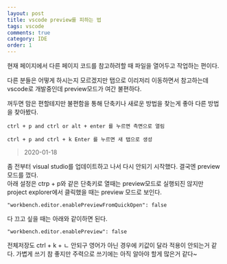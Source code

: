 ```yaml
---
layout: post
title: vscode preview를 피하는 법
tags: vscode
comments: true
category: IDE
order: 1
---
```


현재 페이지에서 다른 페이지 코드를 참고하려할 때 파일을 열어두고 작업하는 편이다.  

다른 분들은 어떻게 하시는지 모르겠지만 탭으로 이리저리 이동하면서 참고하는데 vscode로 개발중인데 preview모드가 여간 불편하다.  

꺼두면 맘은 편할테지만 불편함을 통해 단축키나 새로운 방법을 찾는게 좋아 다른 방법을 찾아봤다.
````
ctrl + p and ctrl or alt + enter 를 누르면 측면으로 열림
````

````
ctrl + p and ctrl + k Enter 를 누르면 새 탭으로 생성
````

> 2020-01-18  

좀 전부터 visual studio를 업데이트하고 나서 다시 안되기 시작했다. 결국엔 preview모드를 껐다.  
아래 설정은 ctrp + p와 같은 단축키로 열때는 preview모드로 실행되진 않지만 project explorer에서 클릭했을 때는 preview 모드로 보인다.
```
"workbench.editor.enablePreviewFromQuickOpen": false
```
다 끄고 싶을 때는 아래와 같이하면 된다.
```
"workbench.editor.enablePreview": false
```
전체저장도 ctrl + k + ㄴ 안되구 영어가 아닌 경우에 키값이 달라 적용이 안되는거 같다. 가볍게 쓰기 참 좋지만 주력으로 쓰기에는 아직 알아야 할게 많은거 같다~
